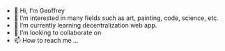 - 👋 Hi, I’m Geoffrey
- 👀 I’m interested in many fields such as art, painting, code, science, etc.
- 🌱 I’m currently learning decentralization web app.
- 💞️ I’m looking to collaborate on 
- 📫 How to reach me ...

<!---
LawGeoffrey/LawGeoffrey is a ✨ special ✨ repository because its `README.md` (this file) appears on your GitHub profile.
You can click the Preview link to take a look at your changes.
--->
